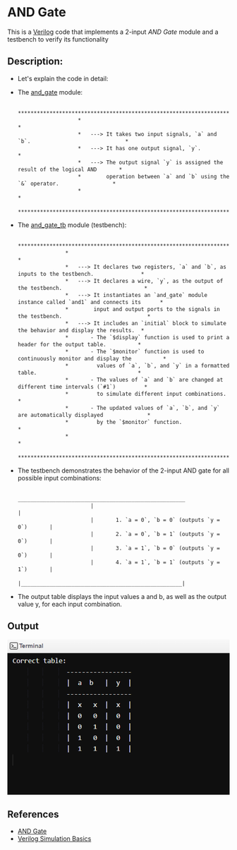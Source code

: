 # AND Gate

   This is a [Verilog](https://en.wikipedia.org/wiki/Verilog#:~:text=Verilog%2C%20standardized%20as%20IEEE%201364,register%2Dtransfer%20level%20of%20abstraction.) code that implements a 2-input *AND Gate* module and a testbench to verify its functionality

## Description:
	
   * Let's explain the code in detail:

   * The [and_gate](Gates/AND%20Gate/and_gate.v) module:

                            ********************************************************************************
                            *                                                                              *
				            *   ---> It takes two input signals, `a` and `b`.                              *
				            *   ---> It has one output signal, `y`.                                        *
				            *   ---> The output signal `y` is assigned the result of the logical AND       *
                            *        operation between `a` and `b` using the `&` operator.                 *
                            *                                                                              *
                            ********************************************************************************

   * The [and_gate_tb](AND%20Gate/and_gate_tb.v) module (testbench):

                        ********************************************************************************************
                        *                                                                                          *
				        *   ---> It declares two registers, `a` and `b`, as inputs to the testbench.               *
			            *   ---> It declares a wire, `y`, as the output of the testbench.                          *
			            *   ---> It instantiates an `and_gate` module instance called `and1` and connects its      *
                        *        input and output ports to the signals in the testbench.                           *
			            *   ---> It includes an `initial` block to simulate the behavior and display the results.  *
  					    *       - The `$display` function is used to print a header for the output table.          *
  					    *       - The `$monitor` function is used to continuously monitor and display the          *
                        *         values of `a`, `b`, and `y` in a formatted table.                                *
  					    *       - The values of `a` and `b` are changed at different time intervals (`#1`)         *
                        *         to simulate different input combinations.                                        *
  					    *       - The updated values of `a`, `b`, and `y` are automatically displayed              *
                        *         by the `$monitor` function.                                                      *
                        *                                                                                          *
                        ********************************************************************************************

   * The testbench demonstrates the behavior of the 2-input AND gate for all possible input combinations:

                                _____________________________________________________
                                |                                                   |
                                |       1. `a = 0`, `b = 0` (outputs `y = 0`)       |
                                |       2. `a = 0`, `b = 1` (outputs `y = 0`)       |
                                |       3. `a = 1`, `b = 0` (outputs `y = 0`)       |
                                |       4. `a = 1`, `b = 1` (outputs `y = 1`)       |
                                |___________________________________________________|


   * The output table displays the input values a and b, as well as the output value y, for each input combination.

## Output

![AND Gate](https://github.com/jElhamm/Verilog-HDL-Codes-Collection/blob/main/Gates/AND%20Gate/Output.png)


## References

   * [AND Gate](https://en.wikipedia.org/wiki/AND_gate#:~:text=The%20AND%20gate%20is%20a,gate%20are%20HIGH%20(1).)
   * [Verilog Simulation Basics](https://www.javatpoint.com/verilog-simulation-basics#:~:text=Verilog%20is%20a%20hardware%20description,behaves%20in%20an%20intended%20way.)
